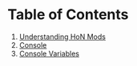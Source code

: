 # Table of Contents

 1. [Understanding HoN Mods](understanding_hon_mods.md)
 2. [Console](console.md)
 3. [Console Variables](console_variables.md)